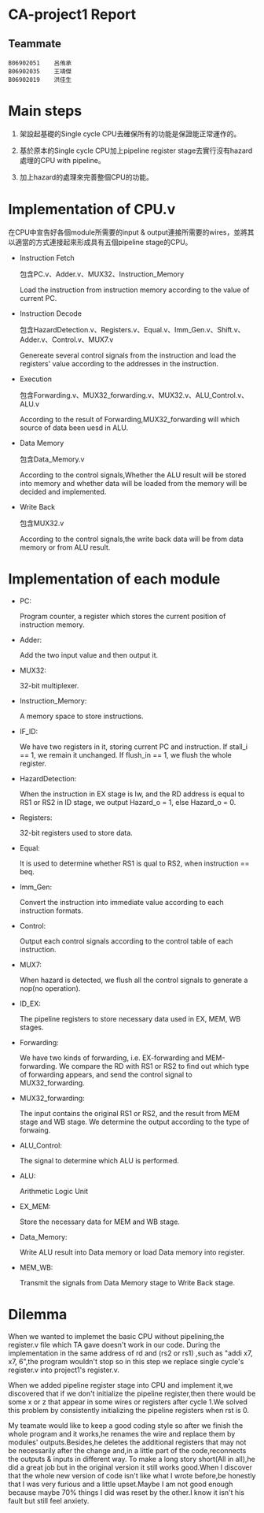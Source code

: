 # CA-project1     Report
## Teammate
    B06902051    呂侑承
    B06902035    王靖傑
    B06902019    洪佳生
# Main steps
1. 架設起基礎的Single cycle CPU去確保所有的功能是保證能正常運作的。

2. 基於原本的Single cycle CPU加上pipeline register stage去實行沒有hazard處理的CPU with pipeline。

3. 加上hazard的處理來完善整個CPU的功能。

# Implementation of CPU.v
在CPU中宣告好各個module所需要的input & output連接所需要的wires，並將其以適當的方式連接起來形成具有五個pipeline stage的CPU。

*    Instruction Fetch

        包含PC.v、Adder.v、MUX32、Instruction_Memory
            
        Load the instruction from instruction memory according to the value of current PC.

*    Instruction Decode
    
        包含HazardDetection.v、Registers.v、Equal.v、Imm_Gen.v、Shift.v、Adder.v、Control.v、MUX7.v
        
        Genereate several control signals from the instruction and load the registers' value according to the addresses in the instruction. 

*    Execution
        
        包含Forwarding.v、MUX32_forwarding.v、MUX32.v、ALU_Control.v、ALU.v
        
        According to the result of Forwarding,MUX32_forwarding will which source of data been uesd in ALU.

*    Data Memory
        
        包含Data_Memory.v
        
        According to the control signals,Whether the ALU result will be stored into memory and whether data will be loaded from the memory will be decided and implemented.

*    Write Back
        
        包含MUX32.v
        
        According to the control signals,the write back data will be from data memory or from ALU result.

# Implementation of each module
* PC: 

    Program counter, a register which stores the current position of instruction memory.

* Adder: 

     Add the two input value and then output it.

* MUX32: 

    32-bit multiplexer.

* Instruction_Memory: 

    A memory space to store instructions.

* IF_ID: 

    We have two registers in it, storing current PC and instruction. If stall_i == 1, we remain it unchanged. If flush_in == 1, we flush the whole register.

* HazardDetection: 

    When the instruction in EX stage is lw, and the RD address is equal to RS1 or RS2 in ID stage, we output Hazard_o = 1, else Hazard_o = 0.

* Registers: 

    32-bit registers used to store data.

* Equal: 

    It is used to determine whether RS1 is qual to RS2, when instruction == beq.

* Imm_Gen: 

    Convert the instruction into immediate value according to each instruction formats. 

* Control: 

    Output each control signals according to the control table of each instruction.

* MUX7: 

    When hazard is detected, we flush all the control signals to generate a nop(no operation).

* ID_EX: 

    The pipeline registers to store necessary data used in EX, MEM, WB stages.

* Forwarding: 

    We have two kinds of forwarding, i.e. EX-forwarding and MEM-forwarding. We compare the RD with RS1 or RS2 to find out which type of forwarding appears, and send the control signal to MUX32_forwarding.

* MUX32_forwarding: 

    The input contains the original RS1 or RS2, and the result from MEM stage and WB stage. We determine the output according to the type of forwaing.

* ALU_Control: 

    The signal to determine which ALU is performed.

* ALU: 

    Arithmetic Logic Unit

* EX_MEM: 

    Store the necessary data for MEM and WB stage.

* Data_Memory: 

    Write ALU result into Data memory or load Data memory into register.

* MEM_WB: 

    Transmit the signals from Data Memory stage to Write Back stage.

# Dilemma
When we wanted to implemet the basic CPU without pipelining,the register.v file which TA gave doesn't work in our code.
During the implementation in the same address of rd and (rs2 or rs1) ,such as "addi x7, x7, 6",the program wouldn't stop so in this step we replace single cycle's register.v into project1's register.v.

When we added pipeline register stage into CPU and implement it,we discovered that if we don't initialize the pipeline register,then there would be some x or z that appear in some wires or registers after cycle 1.We solved this problem by consistently initializing the pipeline registers when rst is 0.

My teamate would like to keep a good coding style so after we finish the whole program and it works,he renames the wire and replace them by modules' outputs.Besides,he deletes the additional registers that may not be necessarily after the change and,in a little part of the code,reconnects the outputs & inputs in different way. To make a long story short(All in all),he did a great job but in the original version it still works good.When I discover that the whole new version of code isn't like what I wrote before,be honestly that I was very furious and a little upset.Maybe I am not good enough because maybe 70% things I did was reset by the other.I know it isn't his fault but still feel anxiety.
